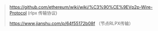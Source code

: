 > https://github.com/ethereum/wiki/wiki/%C3%90%CE%9EVp2p-Wire-Protocol (rlpx 传输协议)
>
> https://www.jianshu.com/p/64f55172b08f （节点RLPX传输）

